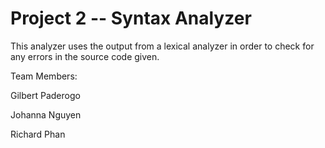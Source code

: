 # Project 2 -- Syntax Analyzer
This analyzer uses the output from a lexical analyzer in order to check for any errors in the source code given.


Team Members:

Gilbert Paderogo

Johanna Nguyen

Richard Phan